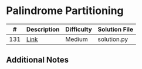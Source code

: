# Palindrome Partitioning
|#|Description|Difficulty|Solution File|
|-|-|-|-|
|131|[Link](https://leetcode.com/problems/palindrome-partitioning/)|Medium|solution.py|

## Additional Notes

